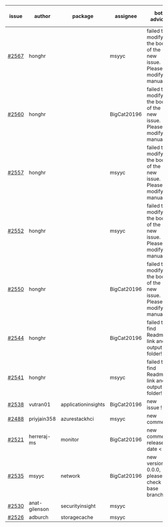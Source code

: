 | issue | author | package | assignee | bot advice | created date of issue | target release date | date from target |
| ------ | ------ | ------ | ------ | ------ | ------ | ------ | :-----: |
| [#2567](https://github.com/Azure/sdk-release-request/issues/2567) | honghr |   | msyyc | failed to modify the body of the new issue. Please modify manually | 03-15 | 03-29 |   |
| [#2560](https://github.com/Azure/sdk-release-request/issues/2560) | honghr |   | BigCat20196 | failed to modify the body of the new issue. Please modify manually | 03-15 | 03-29 |   |
| [#2557](https://github.com/Azure/sdk-release-request/issues/2557) | honghr |   | msyyc | failed to modify the body of the new issue. Please modify manually | 03-15 | 03-29 |   |
| [#2552](https://github.com/Azure/sdk-release-request/issues/2552) | honghr |   | msyyc | failed to modify the body of the new issue. Please modify manually | 03-15 | 03-29 |   |
| [#2550](https://github.com/Azure/sdk-release-request/issues/2550) | honghr |   | BigCat20196 | failed to modify the body of the new issue. Please modify manually | 03-15 | 03-29 |   |
| [#2544](https://github.com/Azure/sdk-release-request/issues/2544) | honghr |   | BigCat20196 | failed to find Readme link and output folder!  <br> | 03-15 | 03-29 |   |
| [#2541](https://github.com/Azure/sdk-release-request/issues/2541) | honghr |   | msyyc | failed to find Readme link and output folder!  <br> | 03-15 | 03-29 |   |
| [#2538](https://github.com/Azure/sdk-release-request/issues/2538) | vutran01 | applicationinsights | BigCat20196 | new issue ! <br> | 03-15 | 03-29 |   |
| [#2488](https://github.com/Azure/sdk-release-request/issues/2488) | priyjain358 | azurestackhci | msyyc | new comment.  <br> | 02-25 | 04-07 |   |
| [#2521](https://github.com/Azure/sdk-release-request/issues/2521) | herreraj-ms | monitor | BigCat20196 | new comment.  <br> release date < 2 ! <br> | 03-09 | 03-14 | -2 |
| [#2535](https://github.com/Azure/sdk-release-request/issues/2535) | msyyc | network | BigCat20196 | new version is 0.0.0, please check base branch!   | 03-15 | 03-29 |   |
| [#2530](https://github.com/Azure/sdk-release-request/issues/2530) | anat-gilenson | securityinsight | msyyc |   | 03-14 | 03-28 |   |
| [#2526](https://github.com/Azure/sdk-release-request/issues/2526) | adburch | storagecache | msyyc |   | 03-11 | 03-21 |   |
